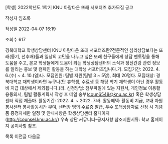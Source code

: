 [학생] 2022학년도 1학기 KNU 아람다운 또래 서포터즈 추가모집 공고



작성자
임초록


작성일
2022-04-07 16:19


조회수
617




﻿경북대학교 학생상담센터 KNU 아람다운 또래 서포터즈란?전문적인 심리상담보다는 또래(동기, 선후배)들과 일상의 고민을 나누고 싶은 또래 친구들에게 상담 멘토링을 통해 도움을 주고, 본교 학생들에게 도움이 되는 학생상담센터의 소식과 정신건강 관련 정보를 알리는 홍보 및 캠페인 활동을 하는 대학생 서포터즈입니다.가. 모집기간: 2022. 4. 6.(수) ~ 4. 10.(일)나. 모집인원: 팀별 지원(팀별 3 ~ 5명), 최대 20명다. 모집대상: 경북대학교 재학생이라면 누구나(단 휴학생, 수료생 등 해당 학기 재학생이 아닌 경우 활동비 지급 대상에서 제외됩니다.)라. 신청방법: 첨부파일에 있는 지원서, 개인정보 이용활용동의서, 팀별 활동계획서 작성 후 메일 송부(coun6548@knu.ac.kr) 혹은 학생상담센터 직접 제출마. 활동기간: 2022. 4. ~ 2022. 7.바. 활동혜택: 활동비 지급, 교내 자원봉사센터 봉사활동시간 부여, 센터장 명의 수료증 발급, 우수 또래상담자로 선정 시 기념품 증정자세한 일정 및 안내사항은 학생상담센터 홈페이지(http://counsel.knu.ac.kr/) 우측 상단 커뮤니티-공지사항 참조지원서류: 학교 홈페이지 공지사항 참조.





목록
이전글
다음글




